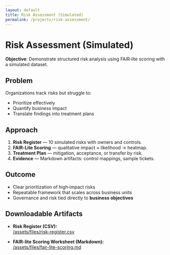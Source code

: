 ```yaml
---
layout: default
title: Risk Assessment (Simulated)
permalink: /projects/risk-assessment/
---
```


# Risk Assessment (Simulated)

**Objective**: Demonstrate structured risk analysis using FAIR‑lite scoring with a simulated dataset.

## Problem
Organizations track risks but struggle to:
- Prioritize effectively  
- Quantify business impact  
- Translate findings into treatment plans  

## Approach
1. **Risk Register** — 10 simulated risks with owners and controls.  
2. **FAIR‑Lite Scoring** — qualitative impact × likelihood → heatmap.  
3. **Treatment Plan** — mitigation, acceptance, or transfer by risk.  
4. **Evidence** — Markdown artifacts: control mappings, sample tickets.

## Outcome
- Clear prioritization of high‑impact risks  
- Repeatable framework that scales across business units  
- Governance and risk tied directly to **business objectives**

## Downloadable Artifacts
- **Risk Register (CSV):**  
  [/assets/files/risk-register.csv](/grc_portfolio/assets/files/risk-register.csv)

- **FAIR‑lite Scoring Worksheet (Markdown):**  
  [/assets/files/fair-lite-scoring.md](/grc_portfolio/assets/files/fair-lite-scoring.md)
